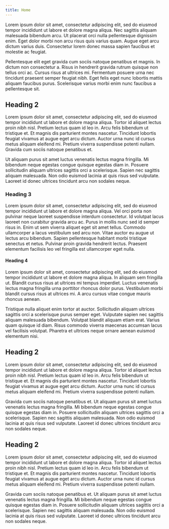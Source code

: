 ```yaml
---
title: Home
---
```


Lorem ipsum dolor sit amet, consectetur adipiscing elit, sed do eiusmod tempor incididunt ut labore et dolore magna aliqua.
Nec sagittis aliquam malesuada bibendum arcu.
Ut placerat orci nulla pellentesque dignissim enim.
Eget dolor morbi non arcu risus quis varius quam.
Augue eget arcu dictum varius duis.
Consectetur lorem donec massa sapien faucibus et molestie ac feugiat.

Pellentesque elit eget gravida cum sociis natoque penatibus et magnis.
In dictum non consectetur a.
Risus in hendrerit gravida rutrum quisque non tellus orci ac.
Cursus risus at ultrices mi.
Fermentum posuere urna nec tincidunt praesent semper feugiat nibh.
Eget felis eget nunc lobortis mattis aliquam faucibus purus.
Scelerisque varius morbi enim nunc faucibus a pellentesque sit.

## Heading 2

Lorem ipsum dolor sit amet, consectetur adipiscing elit, sed do eiusmod tempor incididunt ut labore et dolore magna aliqua.
Tortor id aliquet lectus proin nibh nisl.
Pretium lectus quam id leo in.
Arcu felis bibendum ut tristique et.
Et magnis dis parturient montes nascetur.
Tincidunt lobortis feugiat vivamus at augue eget arcu dictum.
Auctor urna nunc id cursus metus aliquam eleifend mi.
Pretium viverra suspendisse potenti nullam.
Gravida cum sociis natoque penatibus et.

Ut aliquam purus sit amet luctus venenatis lectus magna fringilla.
Mi bibendum neque egestas congue quisque egestas diam in.
Posuere sollicitudin aliquam ultrices sagittis orci a scelerisque.
Sapien nec sagittis aliquam malesuada.
Non odio euismod lacinia at quis risus sed vulputate.
Laoreet id donec ultrices tincidunt arcu non sodales neque.

### Heading 3

Lorem ipsum dolor sit amet, consectetur adipiscing elit, sed do eiusmod tempor incididunt ut labore et dolore magna aliqua.
Vel orci porta non pulvinar neque laoreet suspendisse interdum consectetur.
Id volutpat lacus laoreet non curabitur gravida arcu ac.
Purus in mollis nunc sed id semper risus in.
Enim ut sem viverra aliquet eget sit amet tellus.
Commodo ullamcorper a lacus vestibulum sed arcu non.
Vitae auctor eu augue ut lectus arcu bibendum.
Sapien pellentesque habitant morbi tristique senectus et netus.
Pulvinar proin gravida hendrerit lectus.
Praesent elementum facilisis leo vel fringilla est ullamcorper eget nulla.

#### Heading 4

Lorem ipsum dolor sit amet, consectetur adipiscing elit, sed do eiusmod tempor incididunt ut labore et dolore magna aliqua.
In aliquam sem fringilla ut.
Blandit cursus risus at ultrices mi tempus imperdiet.
Luctus venenatis lectus magna fringilla urna porttitor rhoncus dolor purus.
Vestibulum morbi blandit cursus risus at ultrices mi.
A arcu cursus vitae congue mauris rhoncus aenean.

Tristique nulla aliquet enim tortor at auctor.
Sollicitudin aliquam ultrices sagittis orci a scelerisque purus semper eget.
Vulputate sapien nec sagittis aliquam malesuada bibendum.
Volutpat blandit aliquam etiam erat.
Varius quam quisque id diam.
Risus commodo viverra maecenas accumsan lacus vel facilisis volutpat.
Pharetra et ultrices neque ornare aenean euismod elementum nisi.

## Heading 2

Lorem ipsum dolor sit amet, consectetur adipiscing elit, sed do eiusmod tempor incididunt ut labore et dolore magna aliqua.
Tortor id aliquet lectus proin nibh nisl.
Pretium lectus quam id leo in.
Arcu felis bibendum ut tristique et.
Et magnis dis parturient montes nascetur.
Tincidunt lobortis feugiat vivamus at augue eget arcu dictum.
Auctor urna nunc id cursus metus aliquam eleifend mi.
Pretium viverra suspendisse potenti nullam.

Gravida cum sociis natoque penatibus et.
Ut aliquam purus sit amet luctus venenatis lectus magna fringilla.
Mi bibendum neque egestas congue quisque egestas diam in.
Posuere sollicitudin aliquam ultrices sagittis orci a scelerisque.
Sapien nec sagittis aliquam malesuada.
Non odio euismod lacinia at quis risus sed vulputate.
Laoreet id donec ultrices tincidunt arcu non sodales neque.

## Heading 2

Lorem ipsum dolor sit amet, consectetur adipiscing elit, sed do eiusmod tempor incididunt ut labore et dolore magna aliqua.
Tortor id aliquet lectus proin nibh nisl.
Pretium lectus quam id leo in.
Arcu felis bibendum ut tristique et.
Et magnis dis parturient montes nascetur.
Tincidunt lobortis feugiat vivamus at augue eget arcu dictum.
Auctor urna nunc id cursus metus aliquam eleifend mi.
Pretium viverra suspendisse potenti nullam.

Gravida cum sociis natoque penatibus et.
Ut aliquam purus sit amet luctus venenatis lectus magna fringilla.
Mi bibendum neque egestas congue quisque egestas diam in.
Posuere sollicitudin aliquam ultrices sagittis orci a scelerisque.
Sapien nec sagittis aliquam malesuada.
Non odio euismod lacinia at quis risus sed vulputate.
Laoreet id donec ultrices tincidunt arcu non sodales neque.
